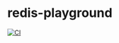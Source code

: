 # redis-playground

[![CI](https://github.com/luanpotter/redis-playground/actions/workflows/ci.yml/badge.svg)](https://github.com/luanpotter/redis-playground/actions/workflows/ci.yml)
